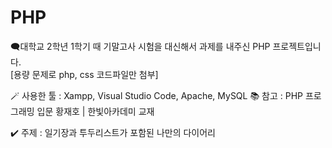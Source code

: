 # PHP
🗨️대학교 2학년 1학기 때 기말고사 시험을 대신해서 과제를 내주신 PHP 프로젝트입니다. <br>
   [용량 문제로 php, css 코드파일만 첨부]

🪄 사용한 툴 : Xampp, Visual Studio Code, Apache, MySQL
📚 참고 : PHP 프로그래밍 입문 황재호 | 한빛아카데미 교재

✔️ 주제 : 일기장과 투두리스트가 포함된 나만의 다이어리

